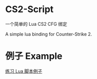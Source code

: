 # CS2-Script

一个简单的 Lua CS2 CFG 绑定

A simple lua binding for Counter-Strike 2.

# 例子 Example

[练习 Lua 脚本例子](https://github.com/JustLikeCheese/CS2-Lua/blob/master/test/practice/main.lua)
